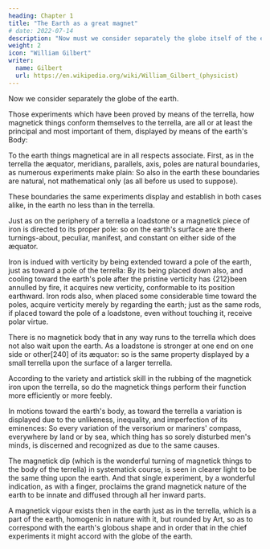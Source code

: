 ```yaml
---
heading: Chapter 1
title: "The Earth as a great magnet"
# date: 2022-07-14
description: "Now must we consider separately the globe itself of the earth"
weight: 2
icon: "William Gilbert"
writer:
  name: Gilbert
  url: https://en.wikipedia.org/wiki/William_Gilbert_(physicist)
---
```



<!-- Hitherto our subject hath been the loadstone and things magnetical: how they conspire together, and are acted upon, how they conform themselves to the terrella and to the earth.  -->

Now we consider separately the globe of the earth.

Those experiments which have been proved by means of the terrella, how magnetick things conform themselves to the terrella, are all or at least the principal and most important of them, displayed by means of the earth's Body: 

To the earth things magnetical are in all respects associate. First, as in the terrella the æquator, meridians, parallels, axis, poles are natural boundaries, as numerous experiments make plain: So also in the earth these boundaries are natural, not mathematical only (as all before us used to suppose).

These boundaries the same experiments display and establish in both cases alike, in the earth no less than in the terrella. 

Just as on the periphery of a terrella a loadstone or a magnetick piece of iron is directed to its proper pole: so on the earth's surface are there turnings-about, peculiar, manifest, and constant on either side of the æquator. 

Iron is indued with verticity by being extended toward a pole of the earth, just as toward a pole of the terrella: By its being placed down also, and cooling toward the earth's pole after the pristine verticity has {212}been annulled by fire, it acquires new verticity, conformable to its position earthward. Iron rods also, when placed some considerable time toward the poles, acquire verticity merely by regarding the earth; just as the same rods, if placed toward the pole of a loadstone, even without touching it, receive polar virtue. 

There is no magnetick body that in any way runs to the terrella which does not also wait upon the earth. As a loadstone is stronger at one end on one side or other[240] of its æquator: so is the same property displayed by a small terrella upon the surface of a larger terrella. 

According to the variety and artistick skill in the rubbing of the magnetick iron upon the terrella, so do the magnetick things perform their function more efficiently or more feebly. 

In motions toward the earth's body, as toward the terrella a variation is displayed due to the unlikeness, inequality, and imperfection of its eminences: So every variation of the versorium or mariners' compass, everywhere by land or by sea, which thing has so sorely disturbed men's minds, is discerned and recognized as due to the same causes. 

The magnetick dip (which is the wonderful turning of magnetick things to the body of the terrella) in systematick course, is seen in clearer light to be the same thing upon the earth. And that single experiment, by a wonderful indication, as with a finger, proclaims the grand magnetick nature of the earth to be innate and diffused through all her inward parts. 

A magnetick vigour exists then in the earth just as in the terrella, which is a part of the earth, homogenic in nature with it, but rounded by Art, so as to correspond with the earth's globous shape and in order that in the chief experiments it might accord with the globe of the earth.

